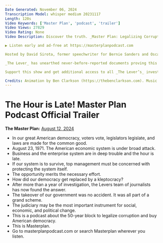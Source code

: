 ```yaml
---
Date Generated: November 06, 2024
Transcription Model: whisper medium 20231117
Length: 120s
Video Keywords: ['Master Plan', 'podcast', 'trailer']
Video Views: 27829
Video Rating: None
Video Description: Discover the truth. _Master Plan: Legalizing Corruption_ , a new podcast series from The Lever, available on *August 27* . Find it wherever you get your podcasts. 

▶ Listen early and ad-free at https://masterplanpodcast.com

Hosted by David Sirota, former speechwriter for Bernie Sanders and Oscar-nominated co-writer of _Don’t Look Up_ , _Master Plan_ exposes the deliberate scheme to legalize corruption in the U.S., allowing the wealthy to buy policies that benefit themselves and screw everyone else. 

_The Lever_ has unearthed never-before-reported documents proving this 50-year plot was a coordinated effort by wealthy individuals and political ideologues. Over the course of 10 episodes, the podcast series follows the historic thread from Watergate in the ’70s through the Citizens United decision and the current Supreme Court scandals. 

Support this show and get additional access to all _The Lever’s_ investigative reporting and exclusive subscriber-only content at https://levernews.com/subscribe

Credits: Animation by Ben Clarkson (https://thebenclarkson.com). Music by Nick Byron Campbell.
---
```


# The Hour is Late!  Master Plan Podcast  Official Trailer
**The Master Plan:** [August 12, 2024](https://www.youtube.com/watch?v=kK_2XHBlhRk)
*  In our great American democracy, voters vote, legislators legislate, and laws are made for the common good.
*  August 23, 1971. The American economic system is under broad attack.
*  Business and the enterprise system are in deep trouble and the hour is late.
*  If our system is to survive, top management must be concerned with protecting the system itself.
*  The opportunity merits the necessary effort.
*  How did our democracy get replaced by a kleptocracy?
*  After more than a year of investigation, the Levers team of journalists has now found the answer.
*  The takeover of our government was no accident. It was all part of a grand scheme.
*  The judiciary may be the most important instrument for social, economic, and political change.
*  This is a podcast about the 50-year block to legalize corruption and buy American democracy.
*  This is Masterplan.
*  Go to masterplanpodcast.com or search Masterplan wherever you listen.
